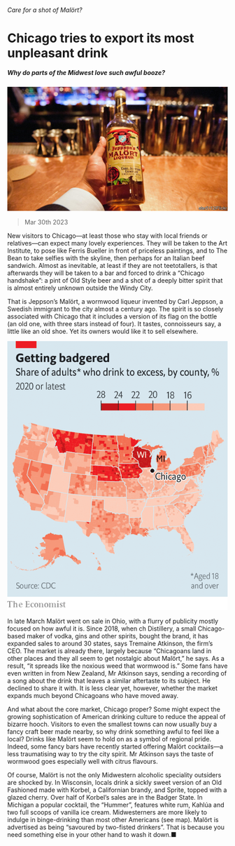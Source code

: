 ###### Care for a shot of Malört?

# Chicago tries to export its most unpleasant drink 

##### Why do parts of the Midwest love such awful booze? 

![image](images/20230401_USP501.jpg) 

> Mar 30th 2023 

New visitors to Chicago—at least those who stay with local friends or relatives—can expect many lovely experiences. They will be taken to the Art Institute, to pose like Ferris Bueller in front of priceless paintings, and to The Bean to take selfies with the skyline, then perhaps for an Italian beef sandwich. Almost as inevitable, at least if they are not teetotallers, is that afterwards they will be taken to a bar and forced to drink a “Chicago handshake”: a pint of Old Style beer and a shot of a deeply bitter spirit that is almost entirely unknown outside the Windy City. 

That is Jeppson’s Malört, a wormwood liqueur invented by Carl Jeppson, a Swedish immigrant to the city almost a century ago. The spirit is so closely associated with Chicago that it includes a version of its flag on the bottle (an old one, with three stars instead of four). It tastes, connoisseurs say, a little like an old shoe. Yet its owners would like it to sell elsewhere.

![image](images/20230401_USM949.png) 


In late March Malört went on sale in Ohio, with a flurry of publicity mostly focused on how awful it is. Since 2018, when ch Distillery, a small Chicago-based maker of vodka, gins and other spirits, bought the brand, it has expanded sales to around 30 states, says Tremaine Atkinson, the firm’s CEO. The market is already there, largely because “Chicagoans land in other places and they all seem to get nostalgic about Malört,” he says. As a result, “it spreads like the noxious weed that wormwood is.” Some fans have even written in from New Zealand, Mr Atkinson says, sending a recording of a song about the drink that leaves a similar aftertaste to its subject. He declined to share it with. It is less clear yet, however, whether the market expands much beyond Chicagoans who have moved away.

And what about the core market, Chicago proper? Some might expect the growing sophistication of American drinking culture to reduce the appeal of bizarre hooch. Visitors to even the smallest towns can now usually buy a fancy craft beer made nearby, so why drink something awful to feel like a local? Drinks like Malört seem to hold on as a symbol of regional pride. Indeed, some fancy bars have recently started offering Malört cocktails—a less traumatising way to try the city spirit. Mr Atkinson says the taste of wormwood goes especially well with citrus flavours.

Of course, Malört is not the only Midwestern alcoholic speciality outsiders are shocked by. In Wisconsin, locals drink a sickly sweet version of an Old Fashioned made with Korbel, a Californian brandy, and Sprite, topped with a glazed cherry. Over half of Korbel’s sales are in the Badger State. In Michigan a popular cocktail, the “Hummer”, features white rum, Kahlúa and two full scoops of vanilla ice cream. Midwesterners are more likely to indulge in binge-drinking than most other Americans (see map). Malört is advertised as being “savoured by two-fisted drinkers”. That is because you need something else in your other hand to wash it down.■


